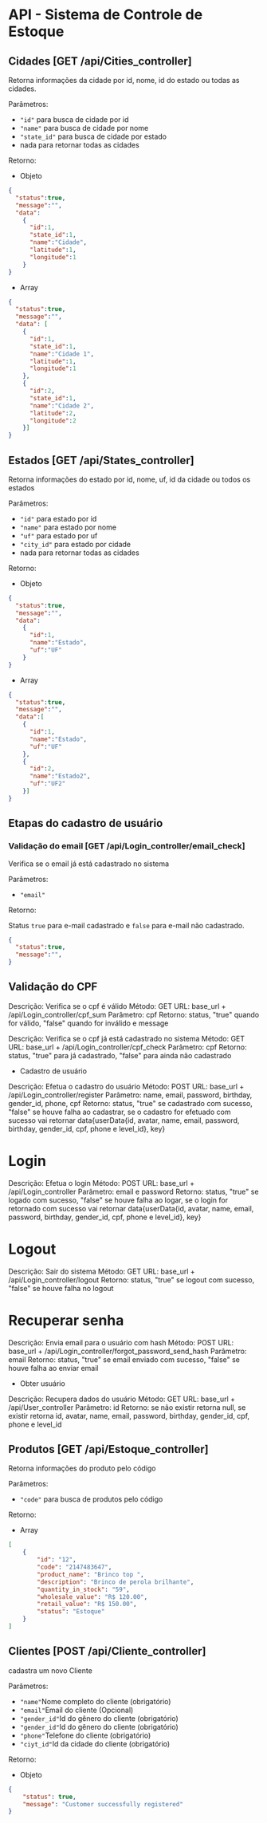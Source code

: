 # API - Sistema de Controle de Estoque

## Cidades [GET /api/Cities_controller]

Retorna informações da cidade por id, nome, id do estado ou todas as cidades.

Parâmetros:

* ```"id"``` para busca de cidade por id  
* ```"name"``` para busca de cidade por nome  
* ```"state_id"``` para busca de cidade por estado  
* nada para retornar todas as cidades

Retorno:

* Objeto

``` json
{
  "status":true,
  "message":"",
  "data":
    {
      "id":1,
      "state_id":1,
      "name":"Cidade",
      "latitude":1,
      "longitude":1
    }
}
```

* Array

``` json
{
  "status":true,
  "message":"",
  "data": [
    {
      "id":1,
      "state_id":1,
      "name":"Cidade 1",
      "latitude":1,
      "longitude":1
    },
    {
      "id":2,
      "state_id":1,
      "name":"Cidade 2",
      "latitude":2,
      "longitude":2
    }]
}
```

## Estados [GET /api/States_controller]

Retorna informações do estado por id, nome, uf, id da cidade ou todos os estados

Parâmetros:

* ```"id"``` para estado por id  
* ```"name"``` para estado por nome  
* ```"uf"``` para estado por uf  
* ```"city_id"``` para estado por cidade  
* nada para retornar todas as cidades

Retorno:

* Objeto

``` json
{
  "status":true,
  "message":"",
  "data":
    {
      "id":1,
      "name":"Estado",
      "uf":"UF"
    }
}
```

* Array

``` json
{
  "status":true,
  "message":"",
  "data":[
    {
      "id":1,
      "name":"Estado",
      "uf":"UF"
    },
    {
      "id":2,
      "name":"Estado2",
      "uf":"UF2"
    }]
}
```

## Etapas do cadastro de usuário

### Validação do email [GET /api/Login_controller/email_check]

Verifica se o email já está cadastrado no sistema

Parâmetros:

* ```"email"```

Retorno:

Status ```true``` para e-mail cadastrado e ```false``` para e-mail não cadastrado.

``` json
{
  "status":true,
  "message":"",
}
```

## Validação do CPF

Descrição: Verifica se o cpf é válido
Método: GET
URL: base_url + /api/Login_controller/cpf_sum
Parâmetro: cpf
Retorno: status, "true" quando for válido, "false" quando for inválido e message

Descrição: Verifica se o cpf já está cadastrado no sistema
Método: GET
URL: base_url + /api/Login_controller/cpf_check
Parâmetro: cpf
Retorno: status, "true" para já cadastrado, "false" para ainda não cadastrado

- Cadastro de usuário

Descrição: Efetua o cadastro do usuário
Método: POST
URL: base_url + /api/Login_controller/register
Parâmetro: name, email, password, birthday, gender_id, phone, cpf
Retorno: status, "true" se cadastrado com sucesso, "false" se houve falha ao cadastrar, se o cadastro for efetuado com sucesso vai retornar data{userData{id, avatar, name, email, password, birthday, gender_id, cpf, phone e level_id}, key}


# Login


Descrição: Efetua o login
Método: POST
URL: base_url + /api/Login_controller
Parâmetro: email e password
Retorno: status, "true" se logado com sucesso, "false" se houve falha ao logar, se o login for retornado com sucesso vai retornar data{userData{id, avatar, name, email, password, birthday, gender_id, cpf, phone e level_id}, key}

# Logout

Descrição: Sair do sistema
Método: GET
URL: base_url + /api/Login_controller/logout
Retorno: status, "true" se logout com sucesso, "false" se houve falha no logout

# Recuperar senha

Descrição: Envia email para o usuário com hash
Método: POST
URL: base_url + /api/Login_controller/forgot_password_send_hash
Parâmetro: email
Retorno: status, "true" se email enviado com sucesso, "false" se houve falha ao enviar email

- Obter usuário

Descrição: Recupera dados do usuário
Método: GET
URL: base_url + /api/User_controller
Parâmetro: id
Retorno: se não existir retorna null, se existir retorna id, avatar, name, email, password, birthday, gender_id, cpf, phone e level_id


## Produtos [GET /api/Estoque_controller]

Retorna informações do produto pelo código

Parâmetros:

* ```"code"``` para busca de produtos pelo código

Retorno:

* Array

``` json
[
    {
        "id": "12",
        "code": "2147483647",
        "product_name": "Brinco top ",
        "description": "Brinco de perola brilhante",
        "quantity_in_stock": "59",
        "wholesale_value": "R$ 120.00",
        "retail_value": "R$ 150.00",
        "status": "Estoque"
    }
]
```


## Clientes [POST /api/Cliente_controller]

cadastra um novo Cliente

Parâmetros:

* ```"name"```Nome completo do cliente (obrigatório)
* ```"email"```Email do cliente (Opcional)
* ```"gender_id"```Id do gênero do cliente (obrigatório)
* ```"gender_id"```Id do gênero do cliente (obrigatório)
* ```"phone"```Telefone do cliente (obrigatório)
* ```"ciyt_id"```Id da cidade do cliente (obrigatório)

Retorno:

* Objeto

``` json
{
    "status": true,
    "message": "Customer successfully registered"
}
```
